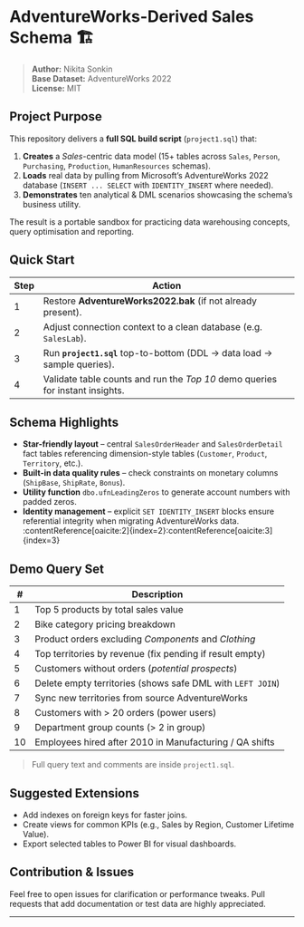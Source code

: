 # AdventureWorks-Derived Sales Schema 🏗️

> **Author:** Nikita Sonkin  
> **Base Dataset:** AdventureWorks 2022  
> **License:** MIT

## Project Purpose
This repository delivers a **full SQL build script** (`project1.sql`) that:

1. **Creates** a *Sales*-centric data model (15+ tables across `Sales`, `Person`, `Purchasing`, `Production`, `HumanResources` schemas).  
2. **Loads** real data by pulling from Microsoft’s AdventureWorks 2022 database (`INSERT ... SELECT` with `IDENTITY_INSERT` where needed).  
3. **Demonstrates** ten analytical & DML scenarios showcasing the schema’s business utility.

The result is a portable sandbox for practicing data warehousing concepts, query optimisation and reporting.

## Quick Start

| Step | Action |
|------|--------|
| 1 | Restore **AdventureWorks2022.bak** (if not already present). |
| 2 | Adjust connection context to a clean database (e.g. `SalesLab`). |
| 3 | Run **`project1.sql`** top-to-bottom (DDL → data load → sample queries). |
| 4 | Validate table counts and run the *Top 10* demo queries for instant insights. |

## Schema Highlights

* **Star-friendly layout** – central `SalesOrderHeader` and `SalesOrderDetail` fact tables referencing dimension-style tables (`Customer`, `Product`, `Territory`, etc.).  
* **Built-in data quality rules** – check constraints on monetary columns (`ShipBase`, `ShipRate`, `Bonus`).  
* **Utility function** `dbo.ufnLeadingZeros` to generate account numbers with padded zeros.  
* **Identity management** – explicit `SET IDENTITY_INSERT` blocks ensure referential integrity when migrating AdventureWorks data. :contentReference[oaicite:2]{index=2}:contentReference[oaicite:3]{index=3}

## Demo Query Set

| # | Description |
|---|-------------|
| 1 | Top 5 products by total sales value |
| 2 | Bike category pricing breakdown |
| 3 | Product orders excluding *Components* and *Clothing* |
| 4 | Top territories by revenue (fix pending if result empty) |
| 5 | Customers without orders (*potential prospects*) |
| 6 | Delete empty territories (shows safe DML with `LEFT JOIN`) |
| 7 | Sync new territories from source AdventureWorks |
| 8 | Customers with > 20 orders (power users) |
| 9 | Department group counts (> 2 in group) |
| 10| Employees hired after 2010 in Manufacturing / QA shifts |

> Full query text and comments are inside `project1.sql`.

## Suggested Extensions
* Add indexes on foreign keys for faster joins.  
* Create views for common KPIs (e.g., Sales by Region, Customer Lifetime Value).  
* Export selected tables to Power BI for visual dashboards.

## Contribution & Issues
Feel free to open issues for clarification or performance tweaks. Pull requests that add documentation or test data are highly appreciated.

---


